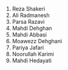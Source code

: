 1. Reza Shakeri
2. Ali Radmanesh
3. Parsa Razavi
4. Mahdi Dehghan
5. Mahdi Abbasi
6. Moawezz Dehghani
7. Pariya Jafari
8. Noorullah Karimi
9. Mahdi Hedayati

